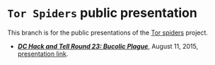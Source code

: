 # `Tor Spiders` public presentation

This branch is for the public presentations of the [Tor spiders](https://github.com/thoppe/tor_spiders) project.

+ ***[DC Hack and Tell Round 23: Bucolic Plague](http://www.meetup.com/DC-Hack-and-Tell/events/220231769/)***, August 11, 2015, [presentation link](http://thoppe.github.io/tor_spiders/HnC_presentation.html).
